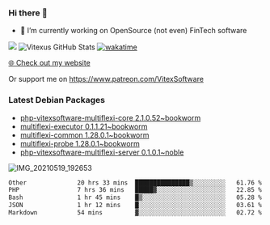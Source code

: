 ### Hi there 👋

- 🔭 I’m currently working on OpenSource  (not even) FinTech software

![](https://komarev.com/ghpvc/?username=Vitexus)
![Vitexus GitHub Stats](https://github-readme-stats.vercel.app/api?username=Vitexus&show_icons=true)
[![wakatime](https://wakatime.com/badge/user/5abba9ca-813e-43ac-9b5f-b1cfdf3dc1c7.svg)](https://wakatime.com/@5abba9ca-813e-43ac-9b5f-b1cfdf3dc1c7)

<p><a href="https://vitexsoftware.cz">🌐 Check out my website</a></p>

Or support me on https://www.patreon.com/VitexSoftware

### Latest Debian Packages
<!-- DEBIAN-PACKAGES-LIST:START -->
- [php-vitexsoftware-multiflexi-core 2.1.0.52~bookworm](https://repo.vitexsoftware.com/package.php?package=php-vitexsoftware-multiflexi-core)
- [multiflexi-executor 0.1.1.21~bookworm](https://repo.vitexsoftware.com/package.php?package=multiflexi-executor)
- [multiflexi-common 1.28.0.1~bookworm](https://repo.vitexsoftware.com/package.php?package=multiflexi-common)
- [multiflexi-probe 1.28.0.1~bookworm](https://repo.vitexsoftware.com/package.php?package=multiflexi-probe)
- [php-vitexsoftware-multiflexi-server 0.1.0.1~noble](https://repo.vitexsoftware.com/package.php?package=php-vitexsoftware-multiflexi-server)
<!-- DEBIAN-PACKAGES-LIST:END -->

![IMG_20210519_192653](https://user-images.githubusercontent.com/2621130/120022731-1bd48900-bfed-11eb-90f9-4f88f560b8b7.jpg)

<!--
**Vitexus/Vitexus** is a ✨ _special_ ✨ repository because its `README.md` (this file) appears on your GitHub profile.

Here are some ideas to get you started:

- 🌱 I’m currently learning ...
- 👯 I’m looking to collaborate on ...
- 🤔 I’m looking for help with ...
- 💬 Ask me about ...
- 📫 How to reach me: ...
- 😄 Pronouns: ...
- ⚡ Fun fact: ...
-->


<!--START_SECTION:waka-->

```txt
Other              20 hrs 33 mins  ███████████████▒░░░░░░░░░   61.76 %
PHP                7 hrs 36 mins   █████▓░░░░░░░░░░░░░░░░░░░   22.85 %
Bash               1 hr 45 mins    █▒░░░░░░░░░░░░░░░░░░░░░░░   05.28 %
JSON               1 hr 12 mins    █░░░░░░░░░░░░░░░░░░░░░░░░   03.61 %
Markdown           54 mins         ▓░░░░░░░░░░░░░░░░░░░░░░░░   02.72 %
```

<!--END_SECTION:waka-->
